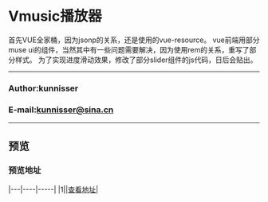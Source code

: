 Vmusic播放器
===========================
首先VUE全家桶，因为jsonp的关系，还是使用的vue-resource。
vue前端用部分muse ui的组件，当然其中有一些问题需要解决，因为使用rem的关系，重写了部分样式。
为了实现进度滑动效果，修改了部分slider组件的js代码，日后会贴出。
****
### Author:kunnisser
### E-mail:kunnisser@sina.cn
****
预览
------
### 预览地址
|---|----|-----|
|1||[查看地址](http://blog.csdn.net/guodongxiaren "vmusic播放器")|
